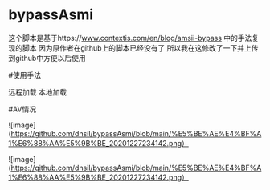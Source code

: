 # bypassAsmi

这个脚本是基于https://www.contextis.com/en/blog/amsii-bypass  中的手法复现的脚本
因为原作者在github上的脚本已经没有了
所以我在这修改了一下并上传到github中方便以后使用

#使用手法

远程加载
本地加载

#AV情况



![image](https://github.com/dnsil/bypassAsmi/blob/main/%E5%BE%AE%E4%BF%A1%E6%88%AA%E5%9B%BE_20201227234142.png）

![image](https://github.com/dnsil/bypassAsmi/blob/main/%E5%BE%AE%E4%BF%A1%E6%88%AA%E5%9B%BE_20201227234142.png）
